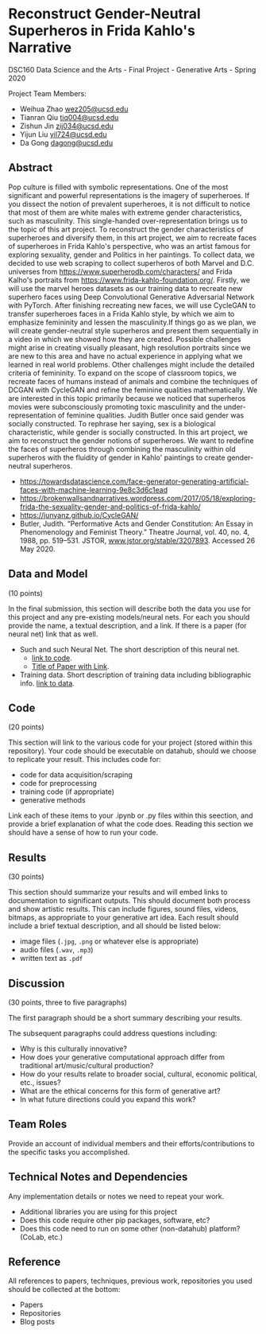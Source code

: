 # Reconstruct Gender-Neutral Superheros in Frida Kahlo's Narrative 

DSC160 Data Science and the Arts - Final Project - Generative Arts - Spring 2020

Project Team Members: 
- Weihua Zhao wez205@ucsd.edu
- Tianran Qiu tiq004@ucsd.edu
- Zishun Jin zij034@ucsd.edu
- Yijun Liu yil724@ucsd.edu
- Da Gong dagong@ucsd.edu

## Abstract


Pop culture is filled with symbolic representations. One of the most significant and powerful representations is the imagery of superheroes. If you dissect the notion of prevalent superheroes, it is not difficult to notice that most of them are white males with extreme gender characteristics, such as masculinity. This single-handed over-representation brings us to the topic of this art project. To reconstruct the gender characteristics of superheroes and diversify them, in this art project, we aim to recreate faces of superheroes in Frida Kahlo's perspective, who was an artist famous for exploring sexuality, gender and Politics in her paintings. 
To collect data, we decided to use web scraping to collect superheros of both Marvel and D.C. universes from https://www.superherodb.com/characters/ and Frida Kalho's portraits from https://www.frida-kahlo-foundation.org/. Firstly, we will use the marvel heroes datasets as our training data to recreate new superhero faces using Deep Convolutional Generative Adversarial Network with PyTorch. After finishing recreating new faces, we will use CycleGAN to transfer superheroes faces in a Frida Kahlo style, by which we aim to emphasize femininity and lessen the masculinity.If things go as we plan, we will create gender-neutral style superheros and present them sequentially in a video in which we showed how they are created. 
Possible challenges might arise in creating visually pleasant, high resolution portraits since we are new to this area and have no actual experience in applying what we learned in real world problems. Other challenges might include the detailed criteria of femininity. To expand on the scope of classroom topics, we recreate faces of humans instead of animals and combine the techniques of DCGAN with CycleGAN and refine the feminine qualities mathematically. 
We are interested in this topic primarily because we noticed that superheros movies were subconsciously promoting toxic masculinity and the under-representation of feminine qualities. Judith Butler once said gender was socially constructed. To rephrase her saying, sex is a biological characteristic, while gender is socially constructed. In this art project, we aim to reconstruct the gender notions of superheroes. We want to redefine the faces of superheros through combining the masculinity within old superheros with the fluidity of gender in Kahlo' paintings to create gender-neutral superheros. 


 - https://towardsdatascience.com/face-generator-generating-artificial-faces-with-machine-learning-9e8c3d6c1ead
 - https://brokenwallsandnarratives.wordpress.com/2017/05/18/exploring-frida-the-sexuality-gender-and-politics-of-frida-kahlo/
 - https://junyanz.github.io/CycleGAN/
 - Butler, Judith. “Performative Acts and Gender Constitution: An Essay in Phenomenology and Feminist Theory.” Theatre Journal, vol. 40, no. 4, 1988, pp. 519–531. JSTOR, www.jstor.org/stable/3207893. Accessed 26 May 2020.


## Data and Model

(10 points) 

In the final submission, this section will describe both the data you use for this project and any pre-existing models/neural nets. For each you should provide the name, a textual description, and a link. If there is a paper (for neural net) link that as well.
- Such and such Neural Net. The short description of this neural net. 
  - [link to code]().
  - [Title of Paper with Link](). 
- Training data. Short description of training data including bibliographic info. [link to data]().

## Code

(20 points)

This section will link to the various code for your project (stored within this repository). Your code should be executable on datahub, should we choose to replicate your result. This includes code for: 

- code for data acquisition/scraping
- code for preprocessing
- training code (if appropriate)
- generative methods

Link each of these items to your .ipynb or .py files within this seection, and provide a brief explanation of what the code does. Reading this section we should have a sense of how to run your code.

## Results

(30 points) 

This section should summarize your results and will embed links to documentation to significant outputs. This should document both process and show artistic results. This can include figures, sound files, videos, bitmaps, as appropriate to your generative art idea. Each result should include a brief textual description, and all should be listed below: 

- image files (`.jpg`, `.png` or whatever else is appropriate)
- audio files (`.wav`, `.mp3`)
- written text as `.pdf`

## Discussion

(30 points, three to five paragraphs)

The first paragraph should be a short summary describing your results.

The subsequent paragraphs could address questions including:
- Why is this culturally innovative?
- How does your generative computational approach differ from traditional art/music/cultural production? 
- How do your results relate to broader social, cultural, economic political, etc., issues? 
- What are the ethical concerns for this form of generative art? 
- In what future directions could you expand this work?

## Team Roles

Provide an account of individual members and their efforts/contributions to the specific tasks you accomplished.

## Technical Notes and Dependencies

Any implementation details or notes we need to repeat your work. 
- Additional libraries you are using for this project
- Does this code require other pip packages, software, etc?
- Does this code need to run on some other (non-datahub) platform? (CoLab, etc.)

## Reference

All references to papers, techniques, previous work, repositories you used should be collected at the bottom:
- Papers
- Repositories
- Blog posts
